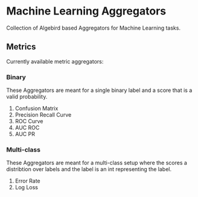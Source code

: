# Machine Learning Aggregators

Collection of Algebird based Aggregators for Machine Learning tasks.

## Metrics

Currently available metric aggregators:

### Binary

These Aggregators are meant for a single binary label and a score that is a valid probability.

1. Confusion Matrix
2. Precision Recall Curve
3. ROC Curve
4. AUC ROC
5. AUC PR

### Multi-class

These Aggregators are meant for a multi-class setup where the scores a distribtion over labels and
the label is an int representing the label.

1. Error Rate
2. Log Loss

